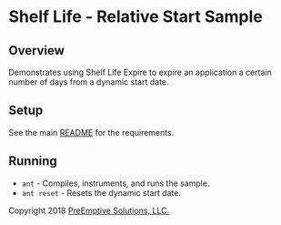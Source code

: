 # Shelf Life - Relative Start Sample

## Overview

Demonstrates using Shelf Life Expire to expire an application a certain number of days from a dynamic start date.

## Setup

See the main [README](../README.md) for the requirements.

## Running

* `ant` - Compiles, instruments, and runs the sample.
* `ant reset` - Resets the dynamic start date.

Copyright 2018 [PreEmptive Solutions, LLC.](https://www.preemptive.com)
